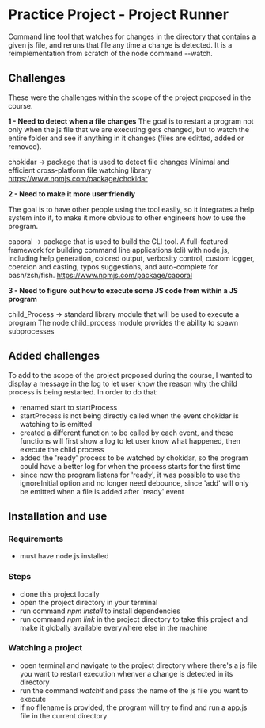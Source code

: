 # Practice Project - Project Runner

Command line tool that watches for changes in the directory that contains a given js file, and reruns that file any time a change is detected. It is a reimplementation from scratch of the node command --watch.

## Challenges

These were the challenges within the scope of the project proposed in the course.

**1 - Need to detect when a file changes**
The goal is to restart a program not only when the js file that we are executing gets changed, but to watch the entire folder and see if anything in it changes (files are editted, added or removed).

chokidar -> package that is used to detect file changes
Minimal and efficient cross-platform file watching library
https://www.npmjs.com/package/chokidar

**2 - Need to make it more user friendly**

The goal is to have other people using the tool easily, so it integrates a help system into it, to make it more obvious to other engineers how to use the program.

caporal -> package that is used to build the CLI tool. A full-featured framework for building command line applications (cli) with node.js, including help generation, colored output, verbosity control, custom logger, coercion and casting, typos suggestions, and auto-complete for bash/zsh/fish.
https://www.npmjs.com/package/caporal

**3 - Need to figure out how to execute some JS code from within a JS program**

child_Process -> standard library module that will be used to execute a program
The node:child_process module provides the ability to spawn subprocesses

## Added challenges
To add to the scope of the project proposed during the course, I wanted to display a message in the log to let user know the reason why the child process is being restarted. In order to do that:

- renamed start to startProcess
- startProcess is not being directly called when the event chokidar is watching to is emitted
- created a different function to be called by each event, and these functions will first show a log to let user know what happened, then execute the child process
- added the 'ready' process to be watched by chokidar, so the program could have a better log for when the process starts for the first time
- since now the program listens for 'ready', it was possible to use the ignoreInitial option and no longer need debounce, since 'add' will only be emitted when a file is added after 'ready' event



## Installation and use
### Requirements
- must have node.js installed
### Steps
- clone this project locally
- open the project directory in your terminal
- run command *npm install* to install dependencies
- run command *npm link* in the project directory to take this project and make it globally available everywhere else in the machine
### Watching a project
- open terminal and navigate to the project directory where there's a js file you want to restart execution whenver a change is detected in its directory
- run the command *watchit* and pass the name of the js file you want to execute
- if no filename is provided, the program will try to find and run a app.js file in the current directory